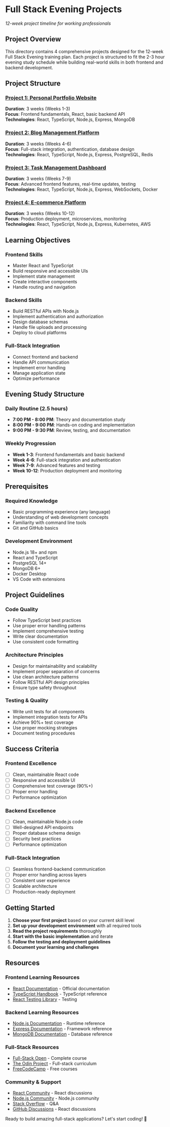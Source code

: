 # Full Stack Evening Projects
*12-week project timeline for working professionals*

## Project Overview
This directory contains 4 comprehensive projects designed for the 12-week Full Stack Evening training plan. Each project is structured to fit the 2-3 hour evening study schedule while building real-world skills in both frontend and backend development.

## Project Structure

### [Project 1: Personal Portfolio Website](./Project_1_Personal_Portfolio_Website/)
**Duration**: 3 weeks (Weeks 1-3)  
**Focus**: Frontend fundamentals, React, basic backend API  
**Technologies**: React, TypeScript, Node.js, Express, MongoDB

### [Project 2: Blog Management Platform](./Project_2_Blog_Management_Platform/)
**Duration**: 3 weeks (Weeks 4-6)  
**Focus**: Full-stack integration, authentication, database design  
**Technologies**: React, TypeScript, Node.js, Express, PostgreSQL, Redis

### [Project 3: Task Management Dashboard](./Project_3_Task_Management_Dashboard/)
**Duration**: 3 weeks (Weeks 7-9)  
**Focus**: Advanced frontend features, real-time updates, testing  
**Technologies**: React, TypeScript, Node.js, Express, WebSockets, Docker

### [Project 4: E-commerce Platform](./Project_4_E_Commerce_Platform/)
**Duration**: 3 weeks (Weeks 10-12)  
**Focus**: Production deployment, microservices, monitoring  
**Technologies**: React, TypeScript, Node.js, Express, Kubernetes, AWS

## Learning Objectives

### **Frontend Skills**
- Master React and TypeScript
- Build responsive and accessible UIs
- Implement state management
- Create interactive components
- Handle routing and navigation

### **Backend Skills**
- Build RESTful APIs with Node.js
- Implement authentication and authorization
- Design database schemas
- Handle file uploads and processing
- Deploy to cloud platforms

### **Full-Stack Integration**
- Connect frontend and backend
- Handle API communication
- Implement error handling
- Manage application state
- Optimize performance

## Evening Study Structure

### **Daily Routine (2.5 hours)**
- **7:00 PM - 8:00 PM**: Theory and documentation study
- **8:00 PM - 9:00 PM**: Hands-on coding and implementation
- **9:00 PM - 9:30 PM**: Review, testing, and documentation

### **Weekly Progression**
- **Week 1-3**: Frontend fundamentals and basic backend
- **Week 4-6**: Full-stack integration and authentication
- **Week 7-9**: Advanced features and testing
- **Week 10-12**: Production deployment and monitoring

## Prerequisites

### **Required Knowledge**
- Basic programming experience (any language)
- Understanding of web development concepts
- Familiarity with command line tools
- Git and GitHub basics

### **Development Environment**
- Node.js 18+ and npm
- React and TypeScript
- PostgreSQL 14+
- MongoDB 6+
- Docker Desktop
- VS Code with extensions

## Project Guidelines

### **Code Quality**
- Follow TypeScript best practices
- Use proper error handling patterns
- Implement comprehensive testing
- Write clear documentation
- Use consistent code formatting

### **Architecture Principles**
- Design for maintainability and scalability
- Implement proper separation of concerns
- Use clean architecture patterns
- Follow RESTful API design principles
- Ensure type safety throughout

### **Testing & Quality**
- Write unit tests for all components
- Implement integration tests for APIs
- Achieve 90%+ test coverage
- Use proper mocking strategies
- Document testing procedures

## Success Criteria

### **Frontend Excellence**
- [ ] Clean, maintainable React code
- [ ] Responsive and accessible UI
- [ ] Comprehensive test coverage (90%+)
- [ ] Proper error handling
- [ ] Performance optimization

### **Backend Excellence**
- [ ] Clean, maintainable Node.js code
- [ ] Well-designed API endpoints
- [ ] Proper database schema design
- [ ] Security best practices
- [ ] Performance optimization

### **Full-Stack Integration**
- [ ] Seamless frontend-backend communication
- [ ] Proper error handling across layers
- [ ] Consistent user experience
- [ ] Scalable architecture
- [ ] Production-ready deployment

## Getting Started

1. **Choose your first project** based on your current skill level
2. **Set up your development environment** with all required tools
3. **Read the project requirements** thoroughly
4. **Start with the basic implementation** and iterate
5. **Follow the testing and deployment guidelines**
6. **Document your learning and challenges**

## Resources

### **Frontend Learning Resources**
- [React Documentation](https://react.dev/) - Official documentation
- [TypeScript Handbook](https://www.typescriptlang.org/docs/) - TypeScript reference
- [React Testing Library](https://testing-library.com/docs/react-testing-library/intro/) - Testing

### **Backend Learning Resources**
- [Node.js Documentation](https://nodejs.org/docs/) - Runtime reference
- [Express Documentation](https://expressjs.com/) - Framework reference
- [MongoDB Documentation](https://docs.mongodb.com/) - Database reference

### **Full-Stack Resources**
- [Full-Stack Open](https://fullstackopen.com/) - Complete course
- [The Odin Project](https://www.theodinproject.com/) - Full-stack curriculum
- [FreeCodeCamp](https://www.freecodecamp.org/) - Free courses

### **Community & Support**
- [React Community](https://react.dev/community) - React discussions
- [Node.js Community](https://nodejs.org/en/community/) - Node.js community
- [Stack Overflow](https://stackoverflow.com/questions/tagged/react) - Q&A
- [GitHub Discussions](https://github.com/facebook/react/discussions) - React discussions

Ready to build amazing full-stack applications? Let's start coding! 🚀
